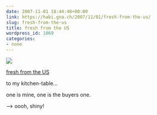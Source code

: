 ```yaml
---
date: 2007-11-01 18:44:48+00:00
link: https://habi.gna.ch/2007/11/01/fresh-from-the-us/
slug: fresh-from-the-us
title: fresh from the US
wordpress_id: 1069
categories:
- none
---
```



 [![](https://static.flickr.com/2413/1815311734_2b4477b420_m.jpg)](https://www.flickr.com/photos/habi/1815311734/)
   

 
  [fresh from the US](https://www.flickr.com/photos/habi/1815311734/)
    

 



to my kitchen-table...  

one is mine, one is the buyers one.  

--> oooh, shiny!
  

